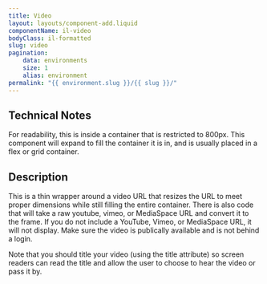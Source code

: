 ```yaml
---
title: Video
layout: layouts/component-add.liquid
componentName: il-video
bodyClass: il-formatted
slug: video
pagination:
    data: environments
    size: 1
    alias: environment
permalink: "{{ environment.slug }}/{{ slug }}/"
---
```


## Technical Notes

For readability, this is inside a container that is restricted to 800px. This component will expand to fill the container it is in, and is usually placed in a flex or grid container. 

## Description

This is a thin wrapper around a video URL that resizes the URL to meet proper dimensions while still filling the entire container. There is also code that will take a raw youtube, vimeo, or MediaSpace URL and convert it to the frame. If you do not include a YouTube, Vimeo, or MediaSpace URL, it will not display. Make sure the video is publically available and is not behind a login. 

Note that you should title your video (using the title attribute) so screen readers can read the title and allow the user to choose to hear the video or pass it by. 